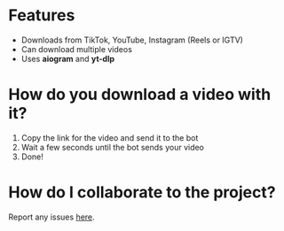# Features
- Downloads from TikTok, YouTube, Instagram (Reels or IGTV)
- Can download multiple videos
- Uses **aiogram** and **yt-dlp**

# How do you download a video with it?
1. Copy the link for the video and send it to the bot
2. Wait a few seconds until the bot sends your video
3. Done!

# How do I collaborate to the project?
Report any issues [here](https://github.com/coffee100percnt/lightdownloader/issues).